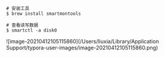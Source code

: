```shell
# 安装工具
$ brew install smartmontools

# 查看读写数据
$ smartctl -a disk0
```

![image-20210412105115860](/Users/liuxia/Library/Application Support/typora-user-images/image-20210412105115860.png)

